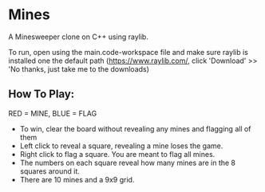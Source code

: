 # Mines
A Minesweeper clone on C++ using raylib.

To run, open using the main.code-workspace file and make sure raylib is installed one the default path (https://www.raylib.com/, click 'Download' >> 'No thanks, just take me to the downloads)

## __How To Play:__

RED = MINE, 
BLUE = FLAG

- To win, clear the board without revealing any mines and flagging all of them
- Left click to reveal a square, revealing a mine loses the game.
- Right click to flag a square. You are meant to flag all mines.
- The numbers on each square reveal how many mines are in the 8 squares around it.
- There are 10 mines and a 9x9 grid.
